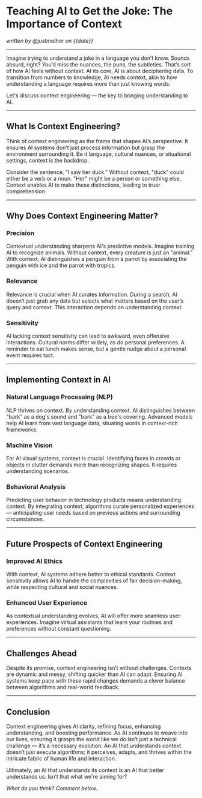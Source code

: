 # Teaching AI to Get the Joke: The Importance of Context

*written by @justmalhar on {{date}}*

---

Imagine trying to understand a joke in a language you don’t know. Sounds absurd, right? You’d miss the nuances, the puns, the subtleties. That’s sort of how AI feels without context. At its core, AI is about deciphering data. To transition from numbers to knowledge, AI needs context, akin to how understanding a language requires more than just knowing words.

Let's discuss context engineering — the key to bringing understanding to AI.

---

## What Is Context Engineering?

Think of context engineering as the frame that shapes AI’s perspective. It ensures AI systems don’t just process information but grasp the environment surrounding it. Be it language, cultural nuances, or situational settings, context is the backdrop.

Consider the sentence, "I saw her duck." Without context, "duck" could either be a verb or a noun. "Her" might be a person or something else. Context enables AI to make these distinctions, leading to truer comprehension.

---

## Why Does Context Engineering Matter?

### Precision

Contextual understanding sharpens AI's predictive models. Imagine training AI to recognize animals. Without context, every creature is just an "animal." With context, AI distinguishes a penguin from a parrot by associating the penguin with ice and the parrot with tropics.

### Relevance

Relevance is crucial when AI curates information. During a search, AI doesn’t just grab any data but selects what matters based on the user’s query and context. This interaction depends on understanding context.

### Sensitivity

AI lacking context sensitivity can lead to awkward, even offensive interactions. Cultural norms differ widely, as do personal preferences. A reminder to eat lunch makes sense, but a gentle nudge about a personal event requires tact.

---

## Implementing Context in AI

### Natural Language Processing (NLP)

NLP thrives on context. By understanding context, AI distinguishes between "bark" as a dog's sound and "bark" as a tree's covering. Advanced models help AI learn from vast language data, situating words in context-rich frameworks.

### Machine Vision

For AI visual systems, context is crucial. Identifying faces in crowds or objects in clutter demands more than recognizing shapes. It requires understanding scenarios.

### Behavioral Analysis

Predicting user behavior in technology products means understanding context. By integrating context, algorithms curate personalized experiences — anticipating user needs based on previous actions and surrounding circumstances.

---

## Future Prospects of Context Engineering

### Improved AI Ethics

With context, AI systems adhere better to ethical standards. Context sensitivity allows AI to handle the complexities of fair decision-making, while respecting cultural and social nuances.

### Enhanced User Experience

As contextual understanding evolves, AI will offer more seamless user experiences. Imagine virtual assistants that learn your routines and preferences without constant questioning.

---

## Challenges Ahead

Despite its promise, context engineering isn’t without challenges. Contexts are dynamic and messy, shifting quicker than AI can adapt. Ensuring AI systems keep pace with these rapid changes demands a clever balance between algorithms and real-world feedback.

---

## Conclusion

Context engineering gives AI clarity, refining focus, enhancing understanding, and boosting performance. As AI continues to weave into our lives, ensuring it grasps the world like we do isn’t just a technical challenge — it’s a necessary evolution. An AI that understands context doesn’t just execute algorithms; it perceives, adapts, and thrives within the intricate fabric of human life and interaction.

Ultimately, an AI that understands its context is an AI that better understands us. Isn’t that what we're aiming for?

*What do you think? Comment below.*
